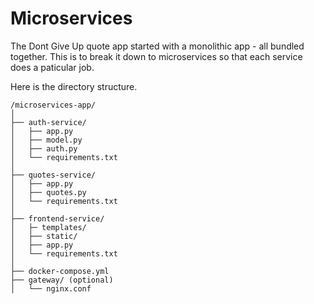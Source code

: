 # Microservices

The Dont Give Up quote app started with a monolithic app - all bundled together. This is to break it down to microservices so that each service does a paticular job.
 
Here is the directory structure.
```
/microservices-app/
│
├── auth-service/
│   ├── app.py
│   ├── model.py
│   ├── auth.py
│   └── requirements.txt
│
├── quotes-service/
│   ├── app.py
│   ├── quotes.py
│   └── requirements.txt
│
├── frontend-service/
│   ├─ templates/
│   ├── static/
│   ├── app.py
│   └── requirements.txt
│
├── docker-compose.yml
├── gateway/ (optional)
│   └── nginx.conf
```

